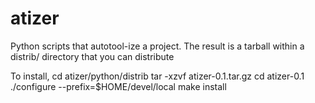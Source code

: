 atizer
======

Python scripts that autotool-ize a project. The result is a tarball within a distrib/ directory that you can distribute

To install, 
cd atizer/python/distrib
tar -xzvf atizer-0.1.tar.gz
cd atizer-0.1
./configure --prefix=$HOME/devel/local
make install


